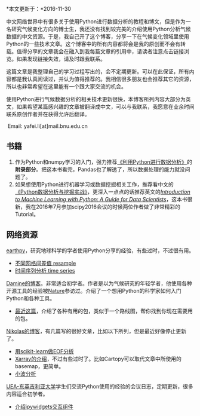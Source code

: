 <!-- 
.. title: 学习资源
.. slug: xue-xi-zi-yuan
.. date: 2016-11-30 13:47:36 UTC+08:00
.. tags: 资料
.. category: 
.. link: 
.. description: 
.. type: text
-->

*本文更新于：*2016-11-30

​	中文网络世界中有很多关于使用Python进行数据分析的教程和博文，但是作为一名研究气候变化方向的博士生，我还没有找到较完美的介绍使用Python分析气候数据的中文资源。于是，我自己开了这个博客，分享一下在气候变化领域里使用Python的一些技术文章。这个博客中的所有内容都将会是我的原创而不会有转载。值得分享的文章我会在融入到我每篇文章的引用中，请读者注意点击链接浏览。如果发现链接失效，请及时跟我联系。

​	这篇文章是我整理自己的学习过程写出的，会不定期更新。可以在此保证，所有内容都是我认真阅读过，并认为值得推荐的。我相信很多朋友也会推荐其它的资源，所以也非常希望在这里能有一个跟大家交流的机会。

​	使用Python进行气候数据分析的相关技术更新很快，本博客所列内容大部分为英文，如果希望某篇感兴趣的文章被翻译成中文，可以与我联系，我愿意在业余时间联系原创作者并在获得允许后翻译。

​	Email: yafei.li[at]mail.bnu.edu.cn 



## 书籍

1. 作为Python和numpy学习的入门，强力推荐[《利用Python进行数据分析》](https://item.jd.com/11352441.html)的**附录部分**。把这本书看完，Pandas也了解透了，所以数据处理的能力就没问题了。
2. 如果想使用Python进行机器学习或数据挖掘相关工作，推荐看中文的[《Python数据分析与挖掘实战》](https://item.jd.com/11821937.html)，更深入一点点的话推荐英文的[*Introduction to Machine Learning with Python: A Guide for Data Scientists*](https://www.amazon.com/Introduction-Machine-Learning-Python-Scientists/dp/1449369413)，这本书很新，我在2016年7月参加scipy2016会议的时候两位作者做了非常精彩的Tutorial。

## 网络资源

[earthpy](http://earthpy.org/)，研究地球科学的学者使用Python分享的经验，有些过时，不过很有用。

- [不同网格间差值 resample](http://earthpy.org/interpolation_between_grids_with_pyresample.html)
- [时间序列分析 time series](http://earthpy.org/time_series_analysis_with_pandas_part_2.html)

[Damine的博客](https://drclimate.wordpress.com/)。非常适合初学者。作者是以为气候研究的年轻学者，他使用各种开源工具的经验被[Nature](http://www.nature.com/news/my-digital-toolbox-climate-scientist-damien-irving-on-python-libraries-1.16805)参访过。介绍了一个想用Python的科学家如何入门Python和各种工具。

- [最近这篇](https://drclimate.wordpress.com/2016/10/04/the-weatherclimate-python-stack/#comments)，介绍了各种有用的包，类似于一个路线图，帮你找到你现在需要用的包。

[Nikolas的博客](http://nicolasfauchereau.github.io/climatecode/index.html)，有几篇写的很好文章，比如以下所列，但是最近好像停止更新了。

- [用scikit-learn做EOF分析](http://nicolasfauchereau.github.io/climatecode/posts/eof-analysis-with-scikit-learn/)
- [Xarray的介绍](http://nicolasfauchereau.github.io/climatecode/posts/xray/)，不过有些过时了。比如Cartopy可以取代文章中所使用的basemap，更简单。
- [小波分析](http://nicolasfauchereau.github.io/climatecode/posts/wavelet-analysis-in-python/)

[UEA-东英吉利亚大学](https://ueapy.github.io/)学生们交流Python使用的经验的会议日志，定期更新，很多内容适合初学者。

- [介绍ipywidgets交互组件](https://ueapy.github.io/ipywidgetsinteract-examples.html)

